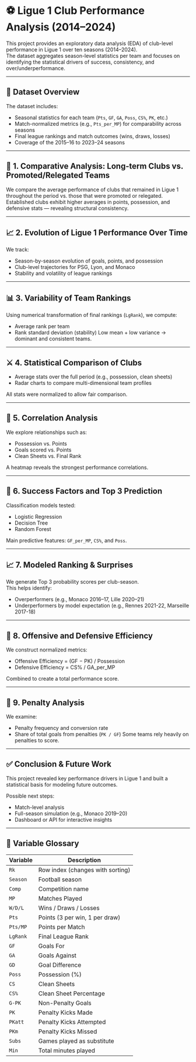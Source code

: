 # ⚽ Ligue 1 Club Performance Analysis (2014–2024)

This project provides an exploratory data analysis (EDA) of club-level performance in Ligue 1 over ten seasons (2014–2024).  
The dataset aggregates season-level statistics per team and focuses on identifying the statistical drivers of success, consistency, and over/underperformance.

---

## 📁 Dataset Overview

The dataset includes:
- Seasonal statistics for each team (`Pts`, `GF`, `GA`, `Poss`, `CS%`, `PK`, etc.)
- Match-normalized metrics (e.g., `Pts_per_MP`) for comparability across seasons
- Final league rankings and match outcomes (wins, draws, losses)
- Coverage of the 2015–16 to 2023–24 seasons

---

## 🔎 1. Comparative Analysis: Long-term Clubs vs. Promoted/Relegated Teams

We compare the average performance of clubs that remained in Ligue 1 throughout the period vs. those that were promoted or relegated.  
Established clubs exhibit higher averages in points, possession, and defensive stats — revealing structural consistency.

---

## 📈 2. Evolution of Ligue 1 Performance Over Time

We track:
- Season-by-season evolution of goals, points, and possession
- Club-level trajectories for PSG, Lyon, and Monaco
- Stability and volatility of league rankings

---

## 📊 3. Variability of Team Rankings

Using numerical transformation of final rankings (`LgRank`), we compute:
- Average rank per team
- Rank standard deviation (stability)
Low mean + low variance → dominant and consistent teams.

---

## ⚔️ 4. Statistical Comparison of Clubs

- Average stats over the full period (e.g., possession, clean sheets)
- Radar charts to compare multi-dimensional team profiles

All stats were normalized to allow fair comparison.

---

## 🔁 5. Correlation Analysis

We explore relationships such as:
- Possession vs. Points
- Goals scored vs. Points
- Clean Sheets vs. Final Rank

A heatmap reveals the strongest performance correlations.

---

## 🧠 6. Success Factors and Top 3 Prediction

Classification models tested:
- Logistic Regression
- Decision Tree
- Random Forest

Main predictive features: `GF_per_MP`, `CS%`, and `Poss`.

---

## 📈 7. Modeled Ranking & Surprises

We generate Top 3 probability scores per club-season.  
This helps identify:
- Overperformers (e.g., Monaco 2016–17, Lille 2020–21)
- Underperformers by model expectation (e.g., Rennes 2021-22, Marseille 2017-18)


---

## 🧪 8. Offensive and Defensive Efficiency

We construct normalized metrics:
- Offensive Efficiency = (GF − PK) / Possession
- Defensive Efficiency = CS% / GA_per_MP

Combined to create a total performance score.

---

## 🎯 9. Penalty Analysis

We examine:
- Penalty frequency and conversion rate
- Share of total goals from penalties (`PK / GF`)
Some teams rely heavily on penalties to score.

---

## ✅ Conclusion & Future Work

This project revealed key performance drivers in Ligue 1 and built a statistical basis for modeling future outcomes.

Possible next steps:
- Match-level analysis
- Full-season simulation (e.g., Monaco 2019–20)
- Dashboard or API for interactive insights

---

## 📘 Variable Glossary

| Variable   | Description |
|------------|-------------|
| `Rk`       | Row index (changes with sorting) |
| `Season`   | Football season |
| `Comp`     | Competition name |
| `MP`       | Matches Played |
| `W/D/L`    | Wins / Draws / Losses |
| `Pts`      | Points (3 per win, 1 per draw) |
| `Pts/MP`   | Points per Match |
| `LgRank`   | Final League Rank |
| `GF`       | Goals For |
| `GA`       | Goals Against |
| `GD`       | Goal Difference |
| `Poss`     | Possession (%) |
| `CS`       | Clean Sheets |
| `CS%`      | Clean Sheet Percentage |
| `G-PK`     | Non-Penalty Goals |
| `PK`       | Penalty Kicks Made |
| `PKatt`    | Penalty Kicks Attempted |
| `PKm`      | Penalty Kicks Missed |
| `Subs`     | Games played as substitute |
| `Min`      | Total minutes played |

